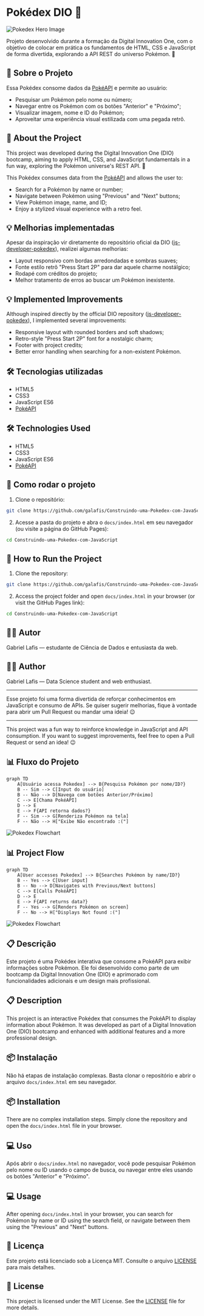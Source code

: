 # Pokédex DIO 🧢

![Pokedex Hero Image](assets/pokedex_hero_image.png)

Projeto desenvolvido durante a formação da Digital Innovation One, com o objetivo de colocar em prática os fundamentos de HTML, CSS e JavaScript de forma divertida, explorando a API REST do universo Pokémon. 🧬

## 📌 Sobre o Projeto

Essa Pokédex consome dados da [PokéAPI](https://pokeapi.co/) e permite ao usuário:

- Pesquisar um Pokémon pelo nome ou número;
- Navegar entre os Pokémon com os botões "Anterior" e "Próximo";
- Visualizar imagem, nome e ID do Pokémon;
- Aproveitar uma experiência visual estilizada com uma pegada retrô.

## 📌 About the Project

This project was developed during the Digital Innovation One (DIO) bootcamp, aiming to apply HTML, CSS, and JavaScript fundamentals in a fun way, exploring the Pokémon universe's REST API. 🧬

This Pokédex consumes data from the [PokéAPI](https://pokeapi.co/) and allows the user to:

- Search for a Pokémon by name or number;
- Navigate between Pokémon using "Previous" and "Next" buttons;
- View Pokémon image, name, and ID;
- Enjoy a stylized visual experience with a retro feel.

## 💡 Melhorias implementadas

Apesar da inspiração vir diretamente do repositório oficial da DIO ([js-developer-pokedex](https://github.com/digitalinnovationone/js-developer-pokedex)), realizei algumas melhorias:

- Layout responsivo com bordas arredondadas e sombras suaves;
- Fonte estilo retrô "Press Start 2P" para dar aquele charme nostálgico;
- Rodapé com créditos do projeto;
- Melhor tratamento de erros ao buscar um Pokémon inexistente.

## 💡 Implemented Improvements

Although inspired directly by the official DIO repository ([js-developer-pokedex](https://github.com/digitalinnovationone/js-developer-pokedex)), I implemented several improvements:

- Responsive layout with rounded borders and soft shadows;
- Retro-style "Press Start 2P" font for a nostalgic charm;
- Footer with project credits;
- Better error handling when searching for a non-existent Pokémon.

## 🛠️ Tecnologias utilizadas

- HTML5
- CSS3
- JavaScript ES6
- [PokéAPI](https://pokeapi.co/)

## 🛠️ Technologies Used

- HTML5
- CSS3
- JavaScript ES6
- [PokéAPI](https://pokeapi.co/)

## 🚀 Como rodar o projeto

1. Clone o repositório:
```bash
git clone https://github.com/galafis/Construindo-uma-Pokedex-com-JavaScript
```
2. Acesse a pasta do projeto e abra o `docs/index.html` em seu navegador (ou visite a página do GitHub Pages):
```bash
cd Construindo-uma-Pokedex-com-JavaScript
```

## 🚀 How to Run the Project

1. Clone the repository:
```bash
git clone https://github.com/galafis/Construindo-uma-Pokedex-com-JavaScript
```
2. Access the project folder and open `docs/index.html` in your browser (or visit the GitHub Pages link):
```bash
cd Construindo-uma-Pokedex-com-JavaScript
```

## 👨‍💻 Autor
Gabriel Lafis — estudante de Ciência de Dados e entusiasta da web.

## 👨‍💻 Author
Gabriel Lafis — Data Science student and web enthusiast.

---

Esse projeto foi uma forma divertida de reforçar conhecimentos em JavaScript e consumo de APIs. Se quiser sugerir melhorias, fique à vontade para abrir um Pull Request ou mandar uma ideia! 😉

---

This project was a fun way to reinforce knowledge in JavaScript and API consumption. If you want to suggest improvements, feel free to open a Pull Request or send an idea! 😉

## 📊 Fluxo do Projeto

```mermaid
graph TD
    A[Usuário acessa Pokedex] --> B{Pesquisa Pokémon por nome/ID?}
    B -- Sim --> C[Input do usuário]
    B -- Não --> D[Navega com botões Anterior/Próximo]
    C --> E[Chama PokéAPI]
    D --> E
    E --> F{API retorna dados?}
    F -- Sim --> G[Renderiza Pokémon na tela]
    F -- Não --> H["Exibe Não encontrado :("]
```

![Pokedex Flowchart](assets/pokedex_flowchart.png)

## 📊 Project Flow

```mermaid
graph TD
    A[User accesses Pokedex] --> B{Searches Pokémon by name/ID?}
    B -- Yes --> C[User input]
    B -- No --> D[Navigates with Previous/Next buttons]
    C --> E[Calls PokéAPI]
    D --> E
    E --> F{API returns data?}
    F -- Yes --> G[Renders Pokémon on screen]
    F -- No --> H["Displays Not found :("]
```

![Pokedex Flowchart](assets/pokedex_flowchart.png)

## 📋 Descrição

Este projeto é uma Pokédex interativa que consome a PokéAPI para exibir informações sobre Pokémon. Ele foi desenvolvido como parte de um bootcamp da Digital Innovation One (DIO) e aprimorado com funcionalidades adicionais e um design mais profissional.

## 📋 Description

This project is an interactive Pokédex that consumes the PokéAPI to display information about Pokémon. It was developed as part of a Digital Innovation One (DIO) bootcamp and enhanced with additional features and a more professional design.

## 📦 Instalação

Não há etapas de instalação complexas. Basta clonar o repositório e abrir o arquivo `docs/index.html` em seu navegador.

## 📦 Installation

There are no complex installation steps. Simply clone the repository and open the `docs/index.html` file in your browser.

## 💻 Uso

Após abrir o `docs/index.html` no navegador, você pode pesquisar Pokémon pelo nome ou ID usando o campo de busca, ou navegar entre eles usando os botões "Anterior" e "Próximo".

## 💻 Usage

After opening `docs/index.html` in your browser, you can search for Pokémon by name or ID using the search field, or navigate between them using the "Previous" and "Next" buttons.

## 📄 Licença

Este projeto está licenciado sob a Licença MIT. Consulte o arquivo [LICENSE](LICENSE) para mais detalhes.

## 📄 License

This project is licensed under the MIT License. See the [LICENSE](LICENSE) file for more details.

